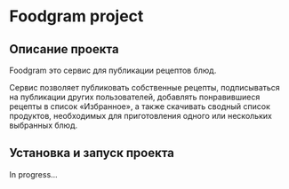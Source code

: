 # Foodgram project

## Описание проекта 
 
Foodgram это сервис для публикации рецептов блюд. 
 
Сервис позволяет публиковать собственные рецепты, подписываться на публикации других пользователей, добавлять понравившиеся рецепты в список «Избранное», а также скачивать сводный список продуктов, необходимых для приготовления одного или нескольких выбранных блюд.
 
## Установка и запуск проекта
In progress...

